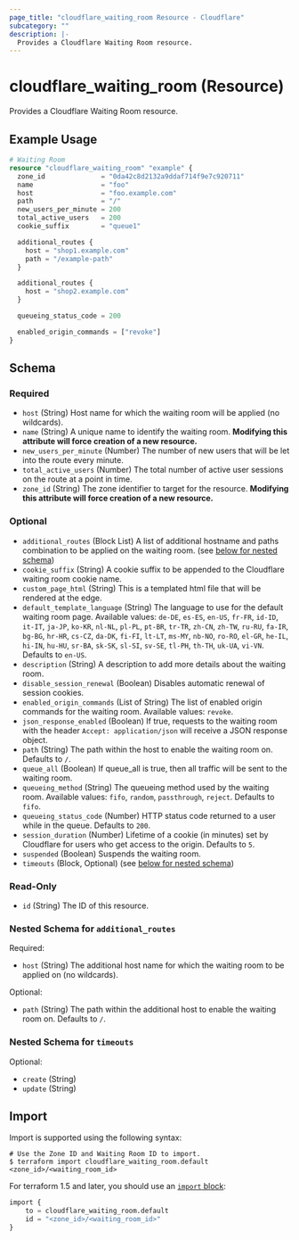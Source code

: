 ```yaml
---
page_title: "cloudflare_waiting_room Resource - Cloudflare"
subcategory: ""
description: |-
  Provides a Cloudflare Waiting Room resource.
---
```


# cloudflare_waiting_room (Resource)

Provides a Cloudflare Waiting Room resource.

## Example Usage

```terraform
# Waiting Room
resource "cloudflare_waiting_room" "example" {
  zone_id              = "0da42c8d2132a9ddaf714f9e7c920711"
  name                 = "foo"
  host                 = "foo.example.com"
  path                 = "/"
  new_users_per_minute = 200
  total_active_users   = 200
  cookie_suffix        = "queue1"

  additional_routes {
    host = "shop1.example.com"
    path = "/example-path"
  }

  additional_routes {
    host = "shop2.example.com"
  }

  queueing_status_code = 200

  enabled_origin_commands = ["revoke"]
}
```
<!-- schema generated by tfplugindocs -->
## Schema

### Required

- `host` (String) Host name for which the waiting room will be applied (no wildcards).
- `name` (String) A unique name to identify the waiting room. **Modifying this attribute will force creation of a new resource.**
- `new_users_per_minute` (Number) The number of new users that will be let into the route every minute.
- `total_active_users` (Number) The total number of active user sessions on the route at a point in time.
- `zone_id` (String) The zone identifier to target for the resource. **Modifying this attribute will force creation of a new resource.**

### Optional

- `additional_routes` (Block List) A list of additional hostname and paths combination to be applied on the waiting room. (see [below for nested schema](#nestedblock--additional_routes))
- `cookie_suffix` (String) A cookie suffix to be appended to the Cloudflare waiting room cookie name.
- `custom_page_html` (String) This is a templated html file that will be rendered at the edge.
- `default_template_language` (String) The language to use for the default waiting room page. Available values: `de-DE`, `es-ES`, `en-US`, `fr-FR`, `id-ID`, `it-IT`, `ja-JP`, `ko-KR`, `nl-NL`, `pl-PL`, `pt-BR`, `tr-TR`, `zh-CN`, `zh-TW`, `ru-RU`, `fa-IR`, `bg-BG`, `hr-HR`, `cs-CZ`, `da-DK`, `fi-FI`, `lt-LT`, `ms-MY`, `nb-NO`, `ro-RO`, `el-GR`, `he-IL`, `hi-IN`, `hu-HU`, `sr-BA`, `sk-SK`, `sl-SI`, `sv-SE`, `tl-PH`, `th-TH`, `uk-UA`, `vi-VN`. Defaults to `en-US`.
- `description` (String) A description to add more details about the waiting room.
- `disable_session_renewal` (Boolean) Disables automatic renewal of session cookies.
- `enabled_origin_commands` (List of String) The list of enabled origin commands for the waiting room. Available values: `revoke`.
- `json_response_enabled` (Boolean) If true, requests to the waiting room with the header `Accept: application/json` will receive a JSON response object.
- `path` (String) The path within the host to enable the waiting room on. Defaults to `/`.
- `queue_all` (Boolean) If queue_all is true, then all traffic will be sent to the waiting room.
- `queueing_method` (String) The queueing method used by the waiting room. Available values: `fifo`, `random`, `passthrough`, `reject`. Defaults to `fifo`.
- `queueing_status_code` (Number) HTTP status code returned to a user while in the queue. Defaults to `200`.
- `session_duration` (Number) Lifetime of a cookie (in minutes) set by Cloudflare for users who get access to the origin. Defaults to `5`.
- `suspended` (Boolean) Suspends the waiting room.
- `timeouts` (Block, Optional) (see [below for nested schema](#nestedblock--timeouts))

### Read-Only

- `id` (String) The ID of this resource.

<a id="nestedblock--additional_routes"></a>
### Nested Schema for `additional_routes`

Required:

- `host` (String) The additional host name for which the waiting room to be applied on (no wildcards).

Optional:

- `path` (String) The path within the additional host to enable the waiting room on. Defaults to `/`.


<a id="nestedblock--timeouts"></a>
### Nested Schema for `timeouts`

Optional:

- `create` (String)
- `update` (String)

## Import

Import is supported using the following syntax:

```shell
# Use the Zone ID and Waiting Room ID to import.
$ terraform import cloudflare_waiting_room.default <zone_id>/<waiting_room_id>
```

For terraform 1.5 and later, you should use an [`import` block](https://developer.hashicorp.com/terraform/language/import):
```terraform
import {
    to = cloudflare_waiting_room.default
    id = "<zone_id>/<waiting_room_id>"
}
```
